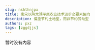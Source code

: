 ```yaml
---
slug: nshthnjpx
title: 南宋以降太湖平原农业技术进步之要素偏向
description: 偏重节约土地型，而非节约劳动型
authors: pxz
tags: [zggdjjs]
---
```


暂时没有内容
